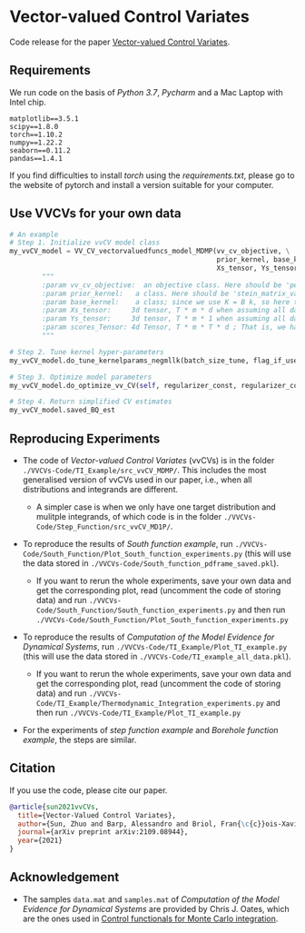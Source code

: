 # Vector-valued Control Variates
Code release for the paper [Vector-valued Control Variates](https://arxiv.org/abs/2109.08944).

## Requirements
We run code on the basis of _Python 3.7_, _Pycharm_ and a Mac Laptop with Intel chip.
```
matplotlib==3.5.1
scipy==1.8.0
torch==1.10.2
numpy==1.22.2
seaborn==0.11.2
pandas==1.4.1
```
If you find difficulties to install _torch_ using the _requirements.txt_, please go to the website of pytorch and install a version suitable for your computer.


## Use VVCVs for your own data
```python
# An example
# Step 1. Initialize vvCV model class
my_vvCV_model = VV_CV_vectorvaluedfuncs_model_MDMP(vv_cv_objective, \
                                                   prior_kernel, base_kernel, \
                                                   Xs_tensor, Ys_tensor, scores_Tensor)
        """
        :param vv_cv_objective:  an objective class. Here should be 'penalized_ls_objective_vectorvaluedfunc_MDMP'
        :param prior_kernel:   a class. Here should be 'stein_matrix_valued_kernel'
        :param base_kernel:    a class; since we use K = B k, so here this class is scalar-valued kernel class, e.g, base_kernel_2
        :param Xs_tensor:     3d tensor, T * m * d when assuming all datasets have m points, i.e. m = m_1 =... =m_T
        :param Ys_tensor:     3d tensor, T * m * 1 when assuming all datasets have m points, i.e. m = m_1 =... =m_T
        :param scores_Tensor: 4d Tensor, T * m * T * d ; That is, we have T tasks, each has a dataset with sample size m. For each instance, we need a 2d Tensor of size T*d.
        """

# Step 2. Tune kernel hyper-parameters
my_vvCV_model.do_tune_kernelparams_negmllk(batch_size_tune, flag_if_use_medianheuristic, beta_cstkernel, lr, epochs, verbose=False)

# Step 3. Optimize model parameters
my_vvCV_model.do_optimize_vv_CV(self, regularizer_const, regularizer_const_FB, batch_size, lr, epochs, verbose=False)

# Step 4. Return simplified CV estimates
my_vvCV_model.saved_BQ_est
```



## Reproducing Experiments
* The code of _Vector-valued Control Variates_ (vvCVs) is in the folder `./VVCVs-Code/TI_Example/src_vvCV_MDMP/`. This includes the most generalised version of vvCVs used in our paper, i.e., when all distributions and integrands are different.

    * A simpler case is when we only have one target distribution and mulitple integrands, of which code is in the folder `./VVCVs-Code/Step_Function/src_vvCV_MD1P/`.
  
* To reproduce the results of _South function example_, run `./VVCVs-Code/South_Function/Plot_South_function_experiments.py` (this will use the data stored in `./VVCVs-Code/South_function_pdframe_saved.pkl`).

   * If you want to rerun the whole experiments, save your own data and get the corresponding plot, read (uncomment the code of storing data) and run `./VVCVs-Code/South_Function/South_function_experiments.py` and then run `./VVCVs-Code/South_Function/Plot_South_function_experiments.py`

* To reproduce the results of _Computation of the Model Evidence for Dynamical Systems_, run `./VVCVs-Code/TI_Example/Plot_TI_example.py` (this will use the data stored in `./VVCVs-Code/TI_example_all_data.pkl`).

   * If you want to rerun the whole experiments, save your own data and get the corresponding plot, read (uncomment the code of storing data) and run `./VVCVs-Code/TI_Example/Thermodynamic_Integration_experiments.py` and then run `./VVCVs-Code/TI_Example/Plot_TI_example.py`

* For the experiments of _step function example_ and _Borehole function example_, the steps are similar.



## Citation
If you use the code, please cite our paper.
```bibtex
@article{sun2021vvCVs,
  title={Vector-Valued Control Variates},
  author={Sun, Zhuo and Barp, Alessandro and Briol, Fran{\c{c}}ois-Xavier},
  journal={arXiv preprint arXiv:2109.08944},
  year={2021}
}
```



## Acknowledgement
- The samples `data.mat` and `samples.mat` of _Computation of the Model Evidence for Dynamical Systems_ are provided by Chris J. Oates, which are the ones used in [Control functionals for Monte Carlo integration](https://rss.onlinelibrary.wiley.com/doi/abs/10.1111/rssb.12185).
